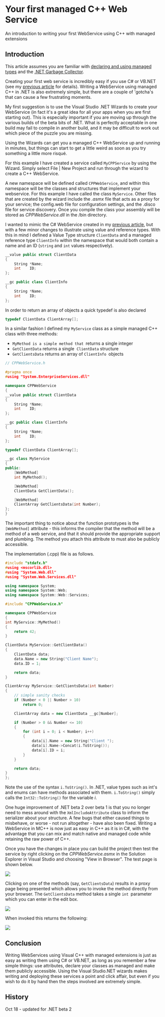 # Your first managed C++ Web Service

An introduction to writing your first WebService using C++ with managed extensions

<!-- Article Starts -->



## Introduction

This article assumes you are familiar with [declaring and 
using managed types](/managedcpp/managed_types.asp) and the [.NET Garbage Collector](/managedcpp/garbage_collection.asp).

Creating your first web service is incredibly easy if you use C# or VB.NET (see my 
[previous article](/webservices/myservice.asp) for details). Writing a WebService
using managed C++ in .NET is also extremely simple, but there are a couple of 'gotcha's that
can cause a few frustrating moments. 

My first suggestion is to use the Visual Studio .NET Wizards to create your WebService (in fact it's
a great idea for all your apps when you are first starting out). This is especially
important if you are moving up through the various builds of the beta bits of .NET. What is perfectly
acceptable in one build may fail to compile in another build, and it may be difficult to work out
which piece of the puzzle you are missing.

Using the Wizards can get you a managed C++ WebService up and running in minutes, but things 
can start to get a little weird as soon as you try something a little more risqué.

For this example I have created a service called `MyCPPService` by using the Wizard. Simply
select File | New Project and run through the wizard to create a C++ WebService.

A new namespace will be defined called `CPPWebService`, and within this namespace will be the 
classes and structures that implement your webservice. For this example I have called the class
`MyService`. Other files that are created by the wizard include the  *.asmx* file that
acts as a proxy for your service; the config.web file for configuration settings, and the .disco file
for service discovery. Once you compile the class your assembly will be stored as
*CPPWebService.dll*
in the /bin directory.

I wanted to mimic the C# WebService created in my [previous article](/webservices/myservice.asp),
but with a few minor changes to illustrate using value and reference types.
With this in mind I defined a Value Type structure `ClientData`  and
a managed reference type `ClientInfo` within the namespace that would
both contain a
name and an ID (`string` and `int` values respectively). 

```C++
__value public struct ClientData
{
    String *Name;
    int    ID;
};

__gc public class ClientInfo
{
    String *Name;
    int    ID;
};
```
In order to return an array of objects a quick typedef is also declared

```C++
typedef ClientData ClientArray[];
```
In a similar fashion  I defined my `MyService` class as a simple managed C++
class with three methods:

- `MyMethod is a simple method that `returns a single integer
- `GetClientData` returns a single  `ClientData` 
    structure
- `GetClientsData` returns an array of `ClientInfo `objects

```C++
// CPPWebService.h

#pragma once
#using "System.EnterpriseServices.dll"

namespace CPPWebService
{
__value public struct ClientData
{
    String *Name;
    int    ID;
};

__gc public class ClientInfo
{
    String *Name;
    int    ID;
};

typedef ClientData ClientArray[];

__gc class MyService 
{
public:
    [WebMethod] 
    int MyMethod();

    [WebMethod]
    ClientData GetClientData();

    [WebMethod]
    ClientArray GetClientsData(int Number);
};
}
```
The important thing to notice about the function prototypes
is the `[WebMethod]` attribute - this informs the compiler that the method will be a method of a
web service, and that it should provide the appropriate support and plumbing. The method you attach this
attribute to must also be publicly accessible.

The implementation (.cpp) file is as follows.

```C++
#include "stdafx.h"
#using <mscorlib.dll>
#using "System.Web.dll"
#using "System.Web.Services.dll"

using namespace System;
using namespace System::Web;
using namespace System::Web::Services;

#include "CPPWebService.h"

namespace CPPWebService
{
int MyService::MyMethod()
{
    return 42;
}

ClientData MyService::GetClientData()
{
    ClientData data;
    data.Name = new String("Client Name");
    data.ID = 1;

    return data;
}

ClientArray MyService::GetClientsData(int Number)
{
    // simple sanity checks
    if (Number < 0 || Number > 10)
        return 0;

    ClientArray data = new ClientData __gc[Number];

    if (Number > 0 && Number <= 10)
    {
        for (int i = 0; i < Number; i++)
        {
            data[i].Name = new String("Client ");
            data[i].Name->Concat(i.ToString());
            data[i].ID = i;
        }
    }

    return data;
}
};
```
Note the use of the syntax `i.ToString()`. In .NET, value types such as int's and enums can
have methods associated with them. `i.ToString()` simply calls the `Int32::ToString()`
for the variable *i*. 

One huge improvement of .NET beta 2 over beta 1 is that you no longer need to
mess around with the `XmlIncludeAttribute` class to inform the serializer
about your structure. A few bugs that either caused things to misbehave, or
worse - not run altogether - have also been fixed. Writing a WebService in MC++
is now just as easy in C++ as it is in C#, with the advantage that you can mix
and match native and managed code while retaining the raw power of C++. 

Once you have the changes in place you can build the project then test the service by right clicking
on the *CPPWebService.asmx* in the Solution Explorer in Visual Studio and
choosing "View in Browser". The test page is shown below.

![](https://raw.githubusercontent.com/ChrisMaunder/mycppservice/master/docs/assets/asmx_page.gif)

Clicking on one of the methods (say, `GetClientsData`) results in a
proxy page being presented which allows you to invoke the method directly from
your browser. The `GetClientsData` method takes a single `int `parameter
which you can enter in the edit box.

![](https://raw.githubusercontent.com/ChrisMaunder/mycppservice/master/docs/assets/test_webmethod.gif)

When invoked this returns the following:

![](https://raw.githubusercontent.com/ChrisMaunder/mycppservice/master/docs/assets/result.gif)

## Conclusion

Writing WebServices using Visual C++ with managed extensions is just as easy as writing them using C# or VB.NET,
as long as you remember a few simple things: use attributes, declare your classes as managed and make them
publicly accessible. Using the Visual Studio.NET wizards makes
writing and deploying these services a point and click affair, but even if you wish
to do it by hand then the steps involved are extremely simple.

## History

Oct 18 - updated for .NET beta 2
